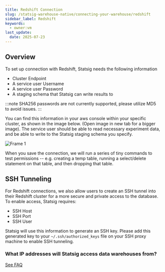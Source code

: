 ```yaml
---
title: Redshift Connection
slug: /statsig-warehouse-native/connecting-your-warehouse/redshift
sidebar_label: Redshift
keywords:
  - owner:vm
last_update:
  date: 2025-07-23
---
```


## Overview

To set up connection with Redshift, Statsig needs the following information

- Cluster Endpoint
- A service user Username
- A service user Password
- A staging schema that Statsig can write results to

:::note
SHA256 passwords are not currently supported, please utilize MD5 to avoid issues.
::: 

You can find this information in your aws console within your specific cluster, as shown in the image below. (Open image in new tab for a bigger image). The service user should be able to read necessary experiment data, and be able to write to the Statsig staging schema you specify.

![Frame 1](https://user-images.githubusercontent.com/108023879/187515405-17fa7d90-44e1-422f-87a7-cfde090637ed.png)

When you save the connection, we will run a series of tiny commands to test permissions -- e.g. creating a temp table, running a select/delete statement on that table, and then dropping that table.

## SSH Tunneling

For Redshift connections, we also allow users to create an SSH tunnel into their Redshift cluster for a more secure and private access to the database.
To enable access, Statsig requires:

- SSH Host
- SSH Port
- SSH User

Statsig will use this information to generate an SSH key. Please add this generated key to your `~/.ssh/authorized_keys` file on your SSH proxy machine to enable SSH tunneling.

### What IP addresses will Statsig access data warehouses from?

[See FAQ](/data-warehouse-ingestion/faq#what-ip-addresses-will-statsig-access-data-warehouses-from)
